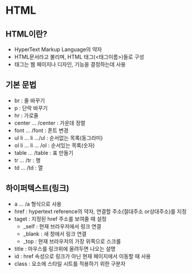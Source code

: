 # HTML

## HTML이란?
- HyperText Markup Language의 약자
- HTML문서라고 불리며, HTML 태그(<태그이름>)들로 구성
- 태그는 웹 페이지나 디자인, 기능을 결정하는데 사용

## 기본 문법
- br : 줄 바꾸기
- p : 단락 바꾸기
- hr : 가로줄
- center ... /center : 가운데 정렬
- font ... /font : 폰트 변경
- ul li ... li .../ul : 순서없는 목록(동그라미)
- ol li ... li ... /ol : 순서있는 목록(숫자)
- table ... /table : 표 만들기
- tr ... /tr : 행
- td ... /td : 열

## 하이퍼텍스트(링크)
- a ... /a 형식으로 사용
- href : hypertext reference의 약자, 연결할 주소(절대주소 or상대주소)를 지정
- taget : 지정된 href 주소를 보여줄 때 설정
    * _self : 현재 브라우저에서 링크 연결
    * _blank : 새 창에서 링크 연결
    * _top : 현재 브라우저의 가장 위쪽으로 스크롤
- title : 마우스를 링크위에 올려두면 나오는 설명
- id : href 속성으로 링크가 아닌 현재 페이지에서 이동할 때 사용
- class : 요소에 스타일 시트를 적용하기 위한 구분자

